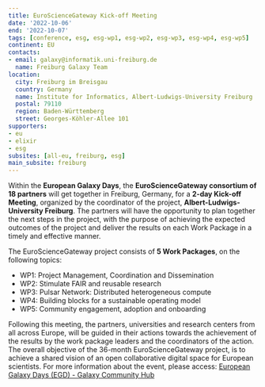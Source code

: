 ```yaml
---
title: EuroScienceGateway Kick-off Meeting
date: '2022-10-06'
end: '2022-10-07'
tags: [conference, esg, esg-wp1, esg-wp2, esg-wp3, esg-wp4, esg-wp5]
continent: EU
contacts:
- email: galaxy@informatik.uni-freiburg.de
  name: Freiburg Galaxy Team
location:
  city: Freiburg im Breisgau
  country: Germany
  name: Institute for Informatics, Albert-Ludwigs-University Freiburg
  postal: 79110
  region: Baden-Württemberg
  street: Georges-Köhler-Allee 101
supporters:
- eu
- elixir
- esg
subsites: [all-eu, freiburg, esg]
main_subsite: freiburg
---
```


Within the **European Galaxy Days**, the **EuroScienceGateway consortium of 18 partners** will get together in Freiburg, Germany, 
for a **2-day Kick-off Meeting**, organized by the coordinator of the project, **Albert-Ludwigs-University Freiburg**. 
The partners will have the opportunity to plan together the next steps in the project, with the purpose of achieving the expected 
outcomes of the project and deliver the results on each Work Package in a timely and effective manner.

The EuroScienceGateway project consists of **5 Work Packages**, on the following topics:

* WP1: Project Management, Coordination and Dissemination
* WP2: Stimulate FAIR and reusable research
* WP3: Pulsar Network: Distributed heterogeneous compute
* WP4: Building blocks for a sustainable operating model
* WP5: Community engagement, adoption and onboarding

Following this meeting, the partners, universities and research centers from all across Europe, will be guided in their actions towards the achievement of the results by the work package leaders and the coordinators of the action. The overall objective of the 36-month EuroScienceGateway project, is to achieve a shared vision of an open collaborative digital space for European scientists.
For more information about the event, please access: [European Galaxy Days (EGD) - Galaxy Community Hub](https://galaxyproject.org/events/2022-10-egd/) 
